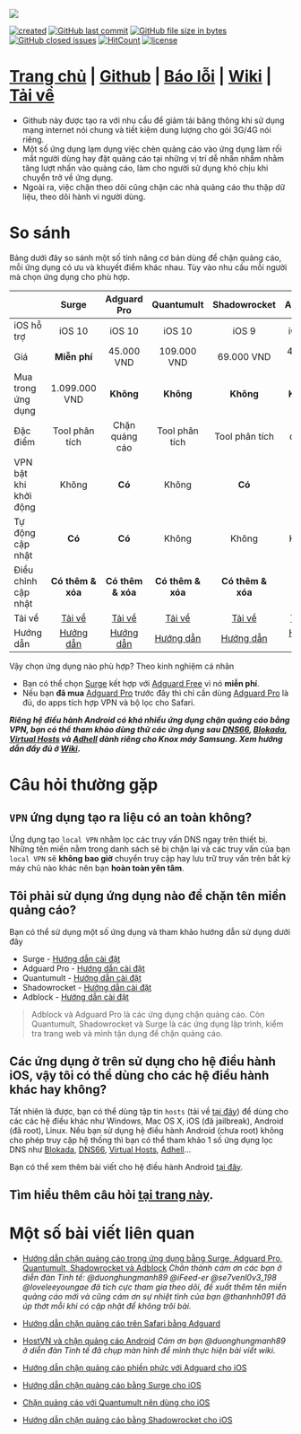 ![](https://raw.githubusercontent.com/bigdargon/hostsVN/gh-pages/logo.png)

[![created](https://img.shields.io/badge/created-02%20jul%202018-brightgreen.svg?style=flat-square)](https://bigdargon.github.io/hostsVN/) [![GitHub last commit](https://img.shields.io/github/last-commit/bigdargon/hostsVN/master.svg?style=flat-square)](https://github.com/bigdargon/hostsVN/commits/master) [![GitHub file size in bytes](https://img.shields.io/github/size/bigdargon/hostsVN/hosts.svg?style=flat-square)](https://github.com/bigdargon/hostsVN/raw/master/hosts) [![GitHub closed issues](https://img.shields.io/github/issues-closed-raw/bigdargon/hostsVN.svg?style=flat-square)](https://github.com/bigdargon/hostsVN/issues?q=is%3Aissue+is%3Aclosed) [![HitCount](http://hits.dwyl.io/bigdargon/hostsVN.svg)](https://github.com/bigdargon/hostsVN) [![license](https://img.shields.io/github/license/bigdargon/hostsVN.svg?style=flat-square)](https://github.com/bigdargon/hostsVN/blob/master/LICENSE)

# **[Trang chủ](https://bigdargon.github.io/hostsVN) | [Github](https://github.com/bigdargon/hostsVN) | [Báo lỗi](https://github.com/bigdargon/hostsVN/issues) | [Wiki](https://github.com/bigdargon/hostsVN/wiki) | [Tải về](https://raw.githubusercontent.com/bigdargon/hostsVN/master/hosts)**

* Github này được tạo ra với nhu cầu để giảm tải băng thông khi sử dụng mạng internet nói chung và tiết kiệm dung lượng cho gói 3G/4G nói riêng.
* Một số ứng dụng lạm dụng việc chèn quảng cáo vào ứng dụng làm rối mắt người dùng hay đặt quảng cáo tại những vị trí dễ nhấn nhầm nhằm tăng lượt nhấn vào quảng cáo, làm cho người sử dụng khó chịu khi chuyển trở về ứng dụng.
* Ngoài ra, việc chặn theo dõi cũng chặn các nhà quảng cáo thu thập dữ liệu, theo dõi hành vi người dùng.

# So sánh

Bảng dưới đây so sánh một số tính năng cơ bản dùng để chặn quảng cáo, mỗi ứng dụng có ưu và khuyết điểm khác nhau. Tùy vào nhu cầu mỗi người mà chọn ứng dụng cho phù hợp. 

|   |**Surge**|**Adguard Pro**|**Quantumult**|**Shadowrocket**|**Adblock**|
|:-|:-:|:-:|:-:|:-:|:-:|
|iOS hỗ trợ|iOS 10|iOS 10|iOS 10|iOS 9|iOS 10|
|Giá|**Miễn phí**|45.000 VND|109.000 VND|69.000 VND|45.000 VND|
|Mua trong ứng dụng|1.099.000 VND|**Không**|**Không**|**Không**|**Không**|
|Đặc điểm|Tool phân tích|Chặn quảng cáo|Tool phân tích|Tool phân tích|Chặn quảng cáo|
|VPN bật khi khởi động|Không|**Có**|Không|**Có**|**Có**|
|Tự động cập nhật|**Có**|**Có**|Không|Không|Không|
|Điều chỉnh cập nhật|**Có thêm & xóa**|**Có thêm & xóa**|**Có thêm & xóa**|**Có thêm & xóa**|Chỉ thêm mới|
|Tải về|[Tải về](https://itunes.apple.com/app/surge-3/id1442620678?mt=8)|[Tải về](https://itunes.apple.com/app/apple-store/id1126386264?mt=8)|[Tải về](https://itunes.apple.com//app/quantumult/id1252015438?mt=8)|[Tải về](https://itunes.apple.com/app/shadowrocket/id932747118?mt=8)|[Tải về](https://itunes.apple.com/app/adblock/id691121579?mt=8)|
|Hướng dẫn|[Hướng dẫn](https://github.com/bigdargon/hostsVN/wiki/Surge)|[Hướng dẫn](https://github.com/bigdargon/hostsVN/wiki/Adguard-Pro)|[Hướng dẫn](https://github.com/bigdargon/hostsVN/wiki/Quantumult)|[Hướng dẫn](https://github.com/bigdargon/hostsVN/wiki/Shadowrocket)|[Hướng dẫn](https://github.com/bigdargon/hostsVN/wiki/Adblock)|

Vậy chọn ứng dụng nào phù hợp? Theo kinh nghiệm cá nhân
- Bạn có thể chọn [Surge](https://github.com/bigdargon/hostsVN/wiki/Surge) kết hợp với [Adguard Free](https://github.com/bigdargon/hostsVN/wiki/Adguard) vì nó **miễn phí**.
- Nếu bạn **đã mua** [Adguard Pro](https://github.com/bigdargon/hostsVN/wiki/Adguard-Pro) trước đây thì chỉ cần dùng [Adguard Pro](https://github.com/bigdargon/hostsVN/wiki/Adguard-Pro) là đủ, do apps tích hợp VPN và bộ lọc cho Safari.

**_Riêng hệ điều hành Android có khá nhiều ứng dụng chặn quảng cáo bằng VPN, bạn có thể tham khảo dùng thử các ứng dụng sau [DNS66](https://github.com/bigdargon/hostsVN/wiki/Android#dns66), [Blokada](https://github.com/bigdargon/hostsVN/wiki/Android#blokada), [Virtual Hosts](https://github.com/bigdargon/hostsVN/wiki/Android#virtual-hosts) và [Adhell](https://github.com/bigdargon/hostsVN/wiki/Android#adhell) dành riêng cho Knox máy Samsung. Xem hướng dẫn đầy đủ ở [Wiki](https://github.com/bigdargon/hostsVN/wiki/Android)_.**

# Câu hỏi thường gặp

## `VPN` ứng dụng tạo ra liệu có an toàn không?

Ứng dụng tạo `local VPN` nhằm lọc các truy vấn DNS ngay trên thiết bị. Những tên miền nằm trong danh sách sẽ bị chặn lại và các truy vấn của bạn `local VPN` sẽ **không bao giờ** chuyển truy cập hay lưu trữ truy vấn trên bất kỳ máy chủ nào khác nên bạn **hoàn toàn yên tâm**.

## Tôi phải sử dụng ứng dụng nào để chặn tên miền quảng cáo?

Bạn có thể sử dụng một số ứng dụng và tham khảo hướng dẫn sử dụng dưới đây

* Surge - [Hướng dẫn cài đặt](https://github.com/bigdargon/hostsVN/wiki/Surge)
* Adguard Pro - [Hướng dẫn cài đặt](https://github.com/bigdargon/hostsVN/wiki/Adguard-Pro)
* Quantumult - [Hướng dẫn cài đặt](https://github.com/bigdargon/hostsVN/wiki/Quantumult)
* Shadowrocket - [Hướng dẫn cài đặt](https://github.com/bigdargon/hostsVN/wiki/Shadowrocket)
* Adblock - [Hướng dẫn cài đặt](https://github.com/bigdargon/hostsVN/wiki/Adblock)

> Adblock và Adguard Pro là các ứng dụng chặn quảng cáo. Còn Quantumult, Shadowrocket và Surge là các ứng dụng lập trình, kiểm tra trang web và mình tận dụng để chặn quảng cáo.

## Các ứng dụng ở trên sử dụng cho hệ điều hành iOS, vậy tôi có thể dùng cho các hệ điều hành khác hay không?

Tất nhiên là được, bạn có thể dùng tập tin `hosts` (tải về [tại đây](https://raw.githubusercontent.com/bigdargon/hostsVN/master/hosts)) để dùng cho các các hệ điều khác như Windows, Mac OS X, iOS (đã jailbreak), Android (đã root), Linux. Nếu bạn sử dụng hệ điều hành Android (chưa root) không cho phép truy cập hệ thống thì bạn có thể tham khảo 1 số ứng dụng lọc DNS như [Blokada](https://blokada.org/#download), [DNS66](https://f-droid.org/packages/org.jak_linux.dns66/), [Virtual Hosts](https://play.google.com/store/apps/details?id=com.github.xfalcon.vhosts), [Adhell](https://github.com/bigdargon/hostsVN/wiki/Android#adhell)...

Bạn có thể xem thêm bài viết cho hệ điều hành Android [tại đây](https://github.com/bigdargon/hostsVN/wiki/Android).

## Tìm hiểu thêm câu hỏi [tại trang này](https://github.com/bigdargon/hostsVN/wiki#c%C3%A2u-h%E1%BB%8Fi-th%C6%B0%E1%BB%9Dng-g%E1%BA%B7p).

# Một số bài viết liên quan

* [Hướng dẫn chặn quảng cáo trong ứng dụng bằng Surge, Adguard Pro, Quantumult, Shadowrocket và Adblock](https://tinhte.vn/threads/huong-dan-chan-quang-cao-trong-ung-dung-bang-surge-adguard-pro-quantumult-shadowrocket-va-adblock.2844988/) _Chân thành cám ơn các bạn ở diễn đàn Tinh tế: @duonghungmanh89 @iFeed-er @se7venl0v3_198 @loveleeyoungae đã tích cực tham gia theo dõi, đề xuất thêm tên miền quảng cáo mới và cũng cám ơn sự nhiệt tình của bạn @thanhnh091 đã úp thớt mỗi khi có cập nhật để không trôi bài._

* [Hướng dẫn chặn quảng cáo trên Safari bằng Adguard](https://tinhte.vn/threads/huong-dan-chan-quang-cao-tren-safari-bang-adguard.2871474/)

* [HostVN và chặn quảng cáo Android](https://tinhte.vn/threads/hostvn-va-chan-quang-cao-android.2873705/) _Cám ơn bạn @duonghungmanh89 ở diễn đàn Tinh tế đã chụp màn hình để mình thực hiện bài viết wiki._

* [Hướng dẫn chặn quảng cáo phiền phức với Adguard cho iOS](https://chiasefree.com/mobile/ios/huong-dan-chan-quang-cao-phien-phuc-voi-adguard-cho-ios)

* [Hướng dẫn chặn quảng cáo bằng Surge cho iOS](https://chiasefree.com/thu-thuat/huong-dan-chan-quang-cao-bang-surge-cho-ios)

* [Chặn quảng cáo với Quantumult nên dùng cho iOS](https://chiasefree.com/mobile/ios/tips-chan-quang-cao-voi-quantumult-nen-dung-cho-ios)

* [Hướng dẫn chặn quảng cáo bằng Shadowrocket cho iOS](https://chiasefree.com/mobile/ios/chan-quang-cao-bang-shadowrocket)
